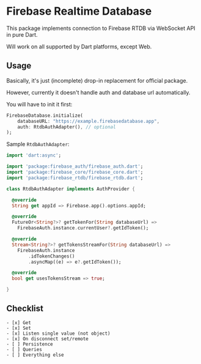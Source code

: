# Firebase Realtime Database

This package implements connection to Firebase RTDB via WebSocket API in pure Dart.

Will work on all supported by Dart platforms, except Web.

## Usage

Basically, it's just (incomplete) drop-in replacement for official package.

However, currently it doesn't handle auth and database url automatically.

You will have to init it first:
```dart
FirebaseDatabase.initialize(
    databaseURL: "https://example.firebasedatabase.app",
    auth: RtdbAuthAdapter(), // optional
);
```

Sample `RtdbAuthAdapter`:
```dart
import 'dart:async';

import 'package:firebase_auth/firebase_auth.dart';
import 'package:firebase_core/firebase_core.dart';
import 'package:firebase_rtdb/firebase_rtdb.dart';

class RtdbAuthAdapter implements AuthProvider {

  @override
  String get appId => Firebase.app().options.appId;

  @override
  FutureOr<String?>? getTokenFor(String databaseUrl) =>
    FirebaseAuth.instance.currentUser?.getIdToken();

  @override
  Stream<String?>? getTokensStreamFor(String databaseUrl) =>
    FirebaseAuth.instance
        .idTokenChanges()
        .asyncMap((e) => e?.getIdToken());

  @override
  bool get usesTokensStream => true;

}
```

## Checklist

    - [x] Get
    - [x] Set
    - [x] Listen single value (not object)
    - [x] On disconnect set/remote
    - [ ] Persistence
    - [ ] Queries
    - [ ] Everything else